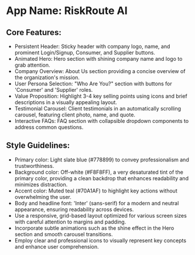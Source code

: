# **App Name**: RiskRoute AI

## Core Features:

- Persistent Header: Sticky header with company logo, name, and prominent Login/Signup, Consumer, and Supplier buttons.
- Animated Hero: Hero section with shining company name and logo to grab attention.
- Company Overview: About Us section providing a concise overview of the organization's mission.
- User Persona Selection: "Who Are You?" section with buttons for 'Consumer' and 'Supplier' roles.
- Value Proposition: Highlight 3-4 key selling points using icons and brief descriptions in a visually appealing layout.
- Testimonial Carousel: Client testimonials in an automatically scrolling carousel, featuring client photo, name, and quote.
- Interactive FAQs: FAQ section with collapsible dropdown components to address common questions.

## Style Guidelines:

- Primary color: Light slate blue (#778899) to convey professionalism and trustworthiness.
- Background color: Off-white (#F8F8FF), a very desaturated tint of the primary color, providing a clean backdrop that enhances readability and minimizes distraction.
- Accent color: Muted teal (#70A1AF) to highlight key actions without overwhelming the user.
- Body and headline font: 'Inter' (sans-serif) for a modern and neutral appearance, ensuring readability across devices.
- Use a responsive, grid-based layout optimized for various screen sizes with careful attention to margins and padding.
- Incorporate subtle animations such as the shine effect in the Hero section and smooth carousel transitions.
- Employ clear and professional icons to visually represent key concepts and enhance user comprehension.